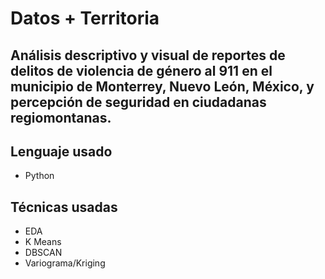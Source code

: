 # Datos + Territoria
## Análisis descriptivo y visual de reportes de delitos de violencia de género al 911 en el municipio de Monterrey, Nuevo León, México, y percepción de seguridad en ciudadanas regiomontanas.

## Lenguaje usado
* Python

## Técnicas usadas
* EDA
* K Means
* DBSCAN
* Variograma/Kriging
